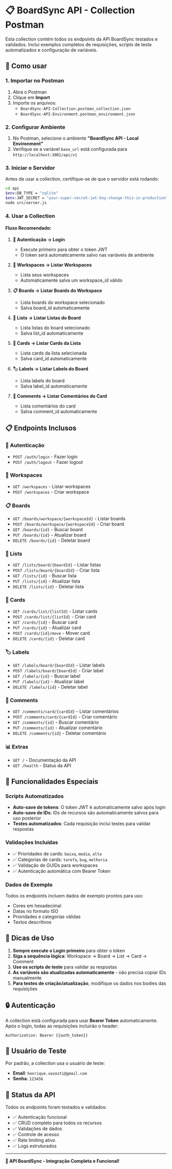 # 📋 BoardSync API - Collection Postman

Esta collection contém todos os endpoints da API BoardSync testados e validados. Inclui exemplos completos de requisições, scripts de teste automatizados e configuração de variáveis.

## 🚀 Como usar

### 1. Importar no Postman

1. Abra o Postman
2. Clique em **Import** 
3. Importe os arquivos:
   - `BoardSync-API-Collection.postman_collection.json`
   - `BoardSync-API-Environment.postman_environment.json`

### 2. Configurar Ambiente

1. No Postman, selecione o ambiente **"BoardSync API - Local Environment"**
2. Verifique se a variável `base_url` está configurada para `http://localhost:3001/api/v1`

### 3. Iniciar o Servidor

Antes de usar a collection, certifique-se de que o servidor está rodando:

```bash
cd api
$env:DB_TYPE = "sqlite"
$env:JWT_SECRET = "your-super-secret-jwt-key-change-this-in-production"
node src/server.js
```

### 4. Usar a Collection

#### Fluxo Recomendado:

1. **🔐 Autenticação → Login**
   - Execute primeiro para obter o token JWT
   - O token será automaticamente salvo nas variáveis de ambiente

2. **🏢 Workspaces → Listar Workspaces**
   - Lista seus workspaces
   - Automaticamente salva um workspace_id válido

3. **📋 Boards → Listar Boards do Workspace**
   - Lista boards do workspace selecionado
   - Salva board_id automaticamente

4. **📝 Lists → Listar Listas do Board**
   - Lista listas do board selecionado
   - Salva list_id automaticamente

5. **🎯 Cards → Listar Cards da Lista**
   - Lista cards da lista selecionada
   - Salva card_id automaticamente

6. **🏷️ Labels → Listar Labels do Board**
   - Lista labels do board
   - Salva label_id automaticamente

7. **💬 Comments → Listar Comentários do Card**
   - Lista comentários do card
   - Salva comment_id automaticamente

## 📋 Endpoints Inclusos

### 🔐 Autenticação
- `POST /auth/login` - Fazer login
- `POST /auth/logout` - Fazer logout

### 🏢 Workspaces  
- `GET /workspaces` - Listar workspaces
- `POST /workspaces` - Criar workspace

### 📋 Boards
- `GET /boards/workspace/{workspaceId}` - Listar boards
- `POST /boards/workspace/{workspaceId}` - Criar board
- `GET /boards/{id}` - Buscar board
- `PUT /boards/{id}` - Atualizar board
- `DELETE /boards/{id}` - Deletar board

### 📝 Lists
- `GET /lists/board/{boardId}` - Listar listas
- `POST /lists/board/{boardId}` - Criar lista
- `GET /lists/{id}` - Buscar lista
- `PUT /lists/{id}` - Atualizar lista
- `DELETE /lists/{id}` - Deletar lista

### 🎯 Cards
- `GET /cards/list/{listId}` - Listar cards
- `POST /cards/list/{listId}` - Criar card
- `GET /cards/{id}` - Buscar card
- `PUT /cards/{id}` - Atualizar card
- `POST /cards/{id}/move` - Mover card
- `DELETE /cards/{id}` - Deletar card

### 🏷️ Labels
- `GET /labels/board/{boardId}` - Listar labels
- `POST /labels/board/{boardId}` - Criar label
- `GET /labels/{id}` - Buscar label
- `PUT /labels/{id}` - Atualizar label
- `DELETE /labels/{id}` - Deletar label

### 💬 Comments
- `GET /comments/card/{cardId}` - Listar comentários
- `POST /comments/card/{cardId}` - Criar comentário
- `GET /comments/{id}` - Buscar comentário
- `PUT /comments/{id}` - Atualizar comentário
- `DELETE /comments/{id}` - Deletar comentário

### 📊 Extras
- `GET /` - Documentação da API
- `GET /health` - Status da API

## 🔧 Funcionalidades Especiais

### Scripts Automatizados
- **Auto-save de tokens**: O token JWT é automaticamente salvo após login
- **Auto-save de IDs**: IDs de recursos são automaticamente salvos para uso posterior
- **Testes automatizados**: Cada requisição inclui testes para validar respostas

### Validações Incluídas
- ✅ Prioridades de cards: `baixa`, `media`, `alta`
- ✅ Categorias de cards: `tarefa`, `bug`, `melhoria`
- ✅ Validação de GUIDs para workspaces
- ✅ Autenticação automática com Bearer Token

### Dados de Exemplo
Todos os endpoints incluem dados de exemplo prontos para uso:
- Cores em hexadecimal
- Datas no formato ISO
- Prioridades e categorias válidas
- Textos descritivos

## 🎯 Dicas de Uso

1. **Sempre execute o Login primeiro** para obter o token
2. **Siga a sequência lógica**: Workspace → Board → List → Card → Comment
3. **Use os scripts de teste** para validar as respostas
4. **As variáveis são atualizadas automaticamente** - não precisa copiar IDs manualmente
5. **Para testes de criação/atualização**, modifique os dados nos bodies das requisições

## 🔒 Autenticação

A collection está configurada para usar **Bearer Token** automaticamente. Após o login, todas as requisições incluirão o header:
```
Authorization: Bearer {{auth_token}}
```

## 📝 Usuário de Teste

Por padrão, a collection usa o usuário de teste:
- **Email**: `henrique.vazosti@gmail.com`  
- **Senha**: `123456`

## 🚀 Status da API

Todos os endpoints foram testados e validados:
- ✅ Autenticação funcional
- ✅ CRUD completo para todos os recursos
- ✅ Validações de dados
- ✅ Controle de acesso
- ✅ Rate limiting ativo
- ✅ Logs estruturados

---

**🎉 API BoardSync - Integração Completa e Funcional!**
